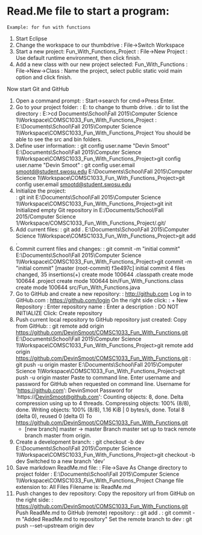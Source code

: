 # Read.Me file to start a program:
	Example: for fun with functions

1. Start Eclipse
2. Change the workspace to our thumbdrive
	: File->Switch Workspace
3. Start a new project: Fun_With_Functions_Project
	: File->New Project
		: Use default runtime environment,
			then click finish.
4. Add a new class with our new 
	project selected: Fun_With_Functions
	: File->New->Class
	: Name the project, select public static 
		void main option and click finish.



Now start Git and GitHub

1. Open a command prompt:
	: Start->search for cmd->Press Enter.
2. Go to your project folder:
	: E: to change to thumb drive.
	: dir to list the directory
	: E:\>cd Documents\School\Fall 2015\Computer Science 1\Workspace\COMSC1033_Fun_With_Functions_Project
	: E:\Documents\School\Fall 2015\Computer Science 1\Workspace\COMSC1033_Fun_With_Functions_Project
	You should be able to see 
	the src and bin folders.
3. Define user information:
	: git config user.name "Devin Smoot"
	E:\Documents\School\Fall 2015\Computer Science 1\Workspace\COMSC1033_Fun_With_Functions_Project>git config user.name "Devin Smoot"
	: git config user.email smootd@student.swosu.edu
	E:\Documents\School\Fall 2015\Computer Science 1\Workspace\COMSC1033_Fun_With_Functions_Project>git config user.email smootd@student.swosu.edu
4. Initialize the project:	
	: git init
	E:\Documents\School\Fall 2015\Computer Science 1\Workspace\COMSC1033_Fun_With_Functions_Project>git init
	Initialized empty Git repository in E:/Documents/School/Fall 2015/Computer Science 1/Workspace/COMSC1033_Fun_With_Functions_Project/.git/
5. Add current files:
	: git add .
	E:\Documents\School\Fall 2015\Computer Science 1\Workspace\COMSC1033_Fun_With_Functions_Project>git add .
6. Commit current files and changes:
	: git commit -m "initial commit"
	E:\Documents\School\Fall 2015\Computer Science 1\Workspace\COMSC1033_Fun_With_Functions_Project>git commit -m "initial commit"
	[master (root-commit) f3e497c] initial commit
	 4 files changed, 35 insertions(+)
	 create mode 100644 .classpath
	 create mode 100644 .project
	 create mode 100644 bin/Fun_With_Functions.class
	 create mode 100644 src/Fun_With_Functions.java
7. Go to GitHub and create a new repository:
	: http://github.com
	Log in to GitHub.com
	: https://github.com/login
	On the right side click: 
	: + New Repository
		: Enter repository name
		: Enter a description
		: DO NOT INITIALIZE
		Click: Create repository
8. Push current local repository to GitHub repository just created:
	Copy from GitHub:
	: git remote add origin https://github.com/DevinSmoot/COMSC1033_Fun_With_Functions.git
	E:\Documents\School\Fall 2015\Computer Science 1\Workspace\COMSC1033_Fun_With_Functions_Project>git remote add origin https://github.com/DevinSmoot/COMSC1033_Fun_With_Functions.git
	: git push -u origin master
	E:\Documents\School\Fall 2015\Computer Science 1\Workspace\COMSC1033_Fun_With_Functions_Project>git push -u origin master
	Paste to command line.
	Enter username and password for GitHub when requested on command line.
	Username for 'https://github.com': DevinSmoot
	Password for 'https://DevinSmoot@github.com':
	Counting objects: 8, done.
	Delta compression using up to 4 threads.
	Compressing objects: 100% (8/8), done.
	Writing objects: 100% (8/8), 1.16 KiB | 0 bytes/s, done.
	Total 8 (delta 0), reused 0 (delta 0)
	To https://github.com/DevinSmoot/COMSC1033_Fun_With_Functions.git
	 * [new branch]      master -> master
	Branch master set up to track remote branch master from origin.
9. Create a development branch:
	: git checkout -b dev
	E:\Documents\School\Fall 2015\Computer Science 1\Workspace\COMSC1033_Fun_With_Functions_Project>git checkout -b dev
	Switched to a new branch 'dev'
10. Save markdown ReadMe.md file:
	: File->Save As
	Change directory to project folder
	: E:\Documents\School\Fall 2015\Computer Science 1\Workspace\COMSC1033_Fun_With_Functions_Project
	Change file extension to: All Files
	Filename is: ReadMe.md
11. Push changes to dev repository:
	Copy the repository url from GitHub on the right side:
	: https://github.com/DevinSmoot/COMSC1033_Fun_With_Functions.git
	Push ReadMe.md to GitHub (remote) repository:
	: git add .
	: git commit -m "Added ReadMe.md to repository"
	Set the remote branch to dev
	: git push --set-upstream origin dev
	